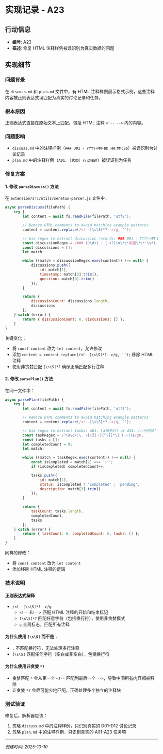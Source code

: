 # 实现记录 - A23

## 行动信息
- **编号**: A23
- **描述**: 修复 HTML 注释样例被误识别为真实数据的问题

## 实现细节

### 问题背景
在 `discuss.md` 和 `plan.md` 文件中，有 HTML 注释样例展示格式示例，这些注释内容被正则表达式误匹配为真实的讨论记录和任务。

### 根本原因
正则表达式直接在原始文本上匹配，包括 HTML 注释 `<!-- -->` 内的内容。

### 问题影响
- `discuss.md` 中的注释样例（`### D01 - YYYY-MM-DD HH:MM:SS`）被误识别为讨论记录
- `plan.md` 中的注释样例（`A01. [状态] 行动描述`）被误识别为任务

### 修复方案

#### 1. 修改 `parseDiscuss()` 方法
在 `extension/src/utils/senatus-parser.js` 文件中：

```javascript
async parseDiscuss(filePath) {
    try {
        let content = await fs.readFile(filePath, 'utf8');

        // Remove HTML comments to avoid matching example patterns
        content = content.replace(/<!--[\s\S]*?-->/g, '');

        // Use regex to extract discussion records: ### D01 - YYYY-MM-DD HH:MM:SS
        const discussionRegex = /### (D\d+) - (.+?)\n\*\*问题\*\*:\s*(.+?)\n+\*\*结论\*\*:/gs;
        const discussions = [];
        let match;

        while ((match = discussionRegex.exec(content)) !== null) {
            discussions.push({
                id: match[1],
                timestamp: match[2].trim(),
                question: match[3].trim()
            });
        }

        return {
            discussionCount: discussions.length,
            discussions
        };
    } catch (error) {
        return { discussionCount: 0, discussions: [] };
    }
}
```

关键变化：
- 将 `const content` 改为 `let content`，允许修改
- 添加 `content = content.replace(/<!--[\s\S]*?-->/g, '');` 移除 HTML 注释
- 使用非贪婪匹配 `[\s\S]*?` 确保正确匹配多行注释

#### 2. 修改 `parsePlan()` 方法
在同一文件中：

```javascript
async parsePlan(filePath) {
    try {
        let content = await fs.readFile(filePath, 'utf8');

        // Remove HTML comments to avoid matching example patterns
        content = content.replace(/<!--[\s\S]*?-->/g, '');

        // Use regex to extract tasks: A01. [⏳待执行] or A01. [✅已完成]
        const taskRegex = /^(A\d+)\. \[(⏳|✅)[^\]]*\] (.+?)$/gm;
        const tasks = [];
        let completedCount = 0;
        let match;

        while ((match = taskRegex.exec(content)) !== null) {
            const isCompleted = match[2] === '✅';
            if (isCompleted) completedCount++;

            tasks.push({
                id: match[1],
                status: isCompleted ? 'completed' : 'pending',
                description: match[3].trim()
            });
        }

        return {
            taskCount: tasks.length,
            completedCount,
            tasks
        };
    } catch (error) {
        return { taskCount: 0, completedCount: 0, tasks: [] };
    }
}
```

同样的修改：
- 将 `const content` 改为 `let content`
- 添加移除 HTML 注释的逻辑

### 技术说明

#### 正则表达式解释
- `/<!--[\s\S]*?-->/g`
  - `<!--` 和 `-->` 匹配 HTML 注释的开始和结束标记
  - `[\s\S]*?` 匹配任意字符（包括换行符），使用非贪婪模式
  - `g` 全局标志，匹配所有注释

#### 为什么使用 `[\s\S]` 而不是 `.`
- `.` 不匹配换行符，无法处理多行注释
- `[\s\S]` 匹配任何字符（空白或非空白），包括换行符

#### 为什么使用非贪婪 `*?`
- 贪婪匹配 `*` 会从第一个 `<!--` 匹配到最后一个 `-->`，导致中间所有内容都被移除
- 非贪婪 `*?` 会尽可能少地匹配，正确处理多个独立的注释块

### 测试验证
修复后，解析器应该：
1. 忽略 `discuss.md` 中的注释样例，只识别真实的 D01-D12 讨论记录
2. 忽略 `plan.md` 中的注释样例，只识别真实的 A01-A23 任务项

---
*创建时间: 2025-10-10*
